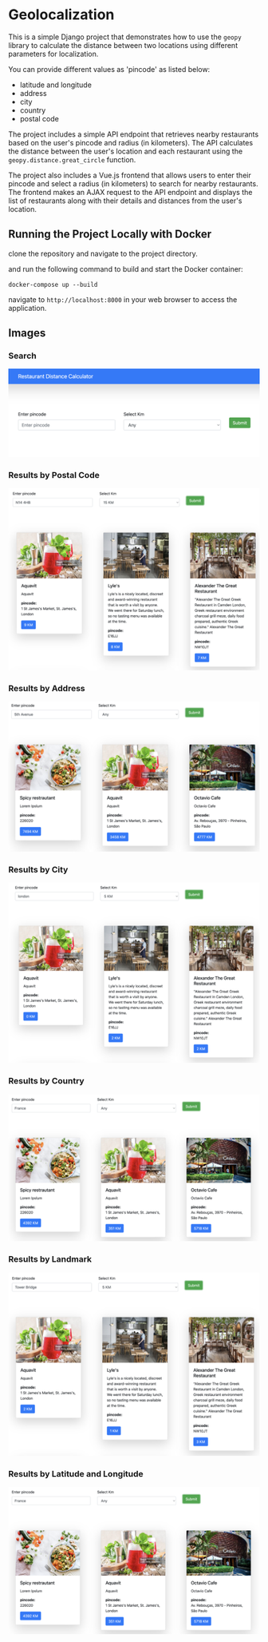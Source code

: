 # Geolocalization

This is a simple Django project that demonstrates how to use the `geopy` library to calculate the distance between two locations using different parameters for localization.

You can provide different values as 'pincode' as listed below:
- latitude and longitude
- address
- city
- country
- postal code

The project includes a simple API endpoint that retrieves nearby restaurants based on the user's pincode and radius (in kilometers). The API calculates the distance between the user's location and each restaurant using the `geopy.distance.great_circle` function.

The project also includes a Vue.js frontend that allows users to enter their pincode and select a radius (in kilometers) to search for nearby restaurants. The frontend makes an AJAX request to the API endpoint and displays the list of restaurants along with their details and distances from the user's location.

## Running the Project Locally with Docker
clone the repository and navigate to the project directory.

and run the following command to build and start the Docker container:
```
docker-compose up --build
```

navigate to `http://localhost:8000` in your web browser to access the application.


## Images

### Search
<img src='README_IMGS/home_page.png'/>

### Results by Postal Code
<img src='README_IMGS/post_code.png'/>

### Results by Address
<img src='README_IMGS/address.png'/>

### Results by City
<img src='README_IMGS/city.png'/>

### Results by Country
<img src='README_IMGS/country.png'/>

### Results by Landmark
<img src='README_IMGS/landmark.png'/>

### Results by Latitude and Longitude
<img src='README_IMGS/lat_long.png'/>
